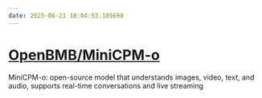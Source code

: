```yaml
---
date: 2025-06-21 18:04:53.185698
---
```


# [OpenBMB/MiniCPM-o](https://github.com/OpenBMB/MiniCPM-o)

MiniCPM-o: open-source model that understands images, video, text, and audio, supports real-time conversations and live streaming